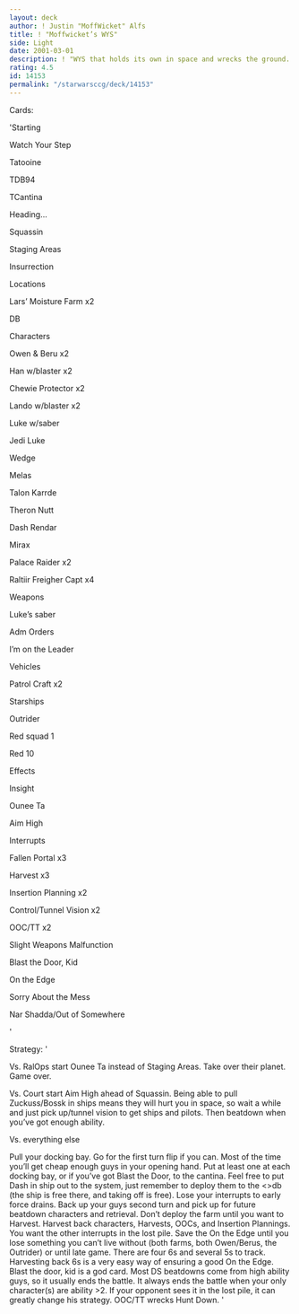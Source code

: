 ```yaml
---
layout: deck
author: ! Justin "MoffWicket" Alfs
title: ! "Moffwicket’s WYS"
side: Light
date: 2001-03-01
description: ! "WYS that holds its own in space and wrecks the ground.  Retrieves a ton too."
rating: 4.5
id: 14153
permalink: "/starwarsccg/deck/14153"
---
```

Cards: 

'Starting

Watch Your Step

Tatooine

TDB94

TCantina

Heading...

Squassin

Staging Areas

Insurrection


Locations

Lars’ Moisture Farm x2

DB


Characters

Owen & Beru x2

Han w/blaster x2

Chewie Protector x2

Lando w/blaster x2

Luke w/saber 

Jedi Luke

Wedge 

Melas

Talon Karrde

Theron Nutt

Dash Rendar

Mirax 

Palace Raider x2

Raltiir Freigher Capt x4


Weapons

Luke’s saber


Adm Orders

I’m on the Leader


Vehicles

Patrol Craft x2


Starships

Outrider

Red squad 1

Red 10


Effects

Insight

Ounee Ta

Aim High


Interrupts

Fallen Portal x3

Harvest x3

Insertion Planning x2

Control/Tunnel Vision x2

OOC/TT x2

Slight Weapons Malfunction

Blast the Door, Kid

On the Edge

Sorry About the Mess

Nar Shadda/Out of Somewhere



'

Strategy: '

Vs. RalOps start Ounee Ta instead of Staging Areas.  Take over their planet.  Game over.


Vs. Court start Aim High ahead of Squassin.  Being able to pull Zuckuss/Bossk in ships means they will hurt you in space, so wait a while and just pick up/tunnel vision to get ships and pilots.  Then beatdown when you’ve got enough ability.


Vs. everything else

Pull your docking bay.  Go for the first turn flip if you can.  Most of the time you’ll get cheap enough guys in your opening hand.  Put at least one at each docking bay, or if you’ve got Blast the Door, to the cantina.  Feel free to put Dash in ship out to the system, just remember to deploy them to the <>db (the ship is free there, and taking off is free).  Lose your interrupts to early force drains.  Back up your guys second turn and pick up for future beatdown characters and retrieval.  Don’t deploy the farm until you want to Harvest.  Harvest back characters, Harvests, OOCs, and Insertion Plannings.  You want the other interrupts in the lost pile.  Save the On the Edge until you lose something you can’t live without (both farms, both Owen/Berus, the Outrider) or until late game.  There are four 6s and several 5s to track.  Harvesting back 6s is a very easy way of ensuring a good On the Edge.  Blast the door, kid is a god card.  Most DS beatdowns come from high ability guys, so it usually ends the battle.  It always ends the battle when your only character(s) are ability >2.  If your opponent sees it in the lost pile, it can greatly change his strategy.  OOC/TT wrecks Hunt Down. '
